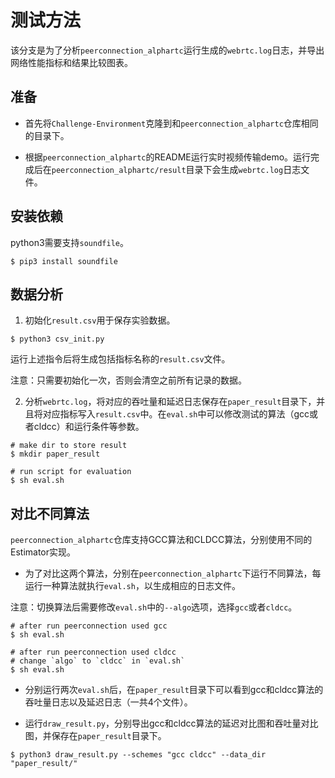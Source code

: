 # 测试方法

该分支是为了分析`peerconnection_alphartc`运行生成的`webrtc.log`日志，并导出网络性能指标和结果比较图表。

## 准备

- 首先将`Challenge-Environment`克隆到和`peerconnection_alphartc`仓库相同的目录下。

- 根据`peerconnection_alphartc`的README运行实时视频传输demo。运行完成后在`peerconnection_alphartc/result`目录下会生成`webrtc.log`日志文件。

## 安装依赖

python3需要支持`soundfile`。

```shell
$ pip3 install soundfile
```

## 数据分析

1. 初始化`result.csv`用于保存实验数据。

```shell
$ python3 csv_init.py
```

运行上述指令后将生成包括指标名称的`result.csv`文件。

注意：只需要初始化一次，否则会清空之前所有记录的数据。

2. 分析`webrtc.log`，将对应的吞吐量和延迟日志保存在`paper_result`目录下，并且将对应指标写入`result.csv`中。在`eval.sh`中可以修改测试的算法（gcc或者cldcc）和运行条件等参数。

```shell
# make dir to store result
$ mkdir paper_result

# run script for evaluation
$ sh eval.sh
```

## 对比不同算法

`peerconnection_alphartc`仓库支持GCC算法和CLDCC算法，分别使用不同的Estimator实现。

- 为了对比这两个算法，分别在`peerconnection_alphartc`下运行不同算法，每运行一种算法就执行`eval.sh`，以生成相应的日志文件。

注意：切换算法后需要修改`eval.sh`中的`--algo`选项，选择`gcc`或者`cldcc`。

```shell
# after run peerconnection used gcc
$ sh eval.sh

# after run peerconnection used cldcc
# change `algo` to `cldcc` in `eval.sh`
$ sh eval.sh
```

- 分别运行两次`eval.sh`后，在`paper_result`目录下可以看到gcc和cldcc算法的吞吐量日志以及延迟日志（一共4个文件）。

- 运行`draw_result.py`，分别导出gcc和cldcc算法的延迟对比图和吞吐量对比图，并保存在`paper_result`目录下。

```shell
$ python3 draw_result.py --schemes "gcc cldcc" --data_dir "paper_result/"
```